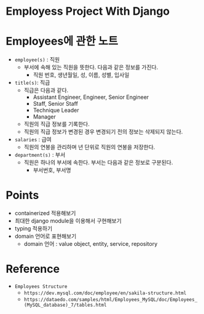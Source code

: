 # Employess Project With Django

# Employees에 관한 노트

- `employee(s)` : 직원
    - 부서에 속해 있는 직원을 뜻한다. 다음과 같은 정보를 가진다.
        - 직원 번호, 생년월일, 성, 이름, 성별, 입사일
- `title(s)`: 직급
    - 직급은 다음과 같다.
       - Assistant Engineer, Engineer, Senior Engineer
       - Staff, Senior Staff
       - Technique Leader
       - Manager
    - 직원의 직급 정보를 기록한다.
    - 직원의 직급 정보가 변경된 경우 변경되기 전의 정보는 삭제되지 않는다. 
- `salaries` : 급여
    - 직원의 연봉을 관리하며 년 단위로 직원의 연봉을 저장한다.
- `department(s)` : 부서
    - 직원은 하나의 부서에 속한다. 부서는 다음과 같은 정보로 구분된다.
        - 부서번호, 부서명

# Points

- containerized 적용해보기
- 최대한 django module을 이용해서 구현해보기
- typing 적용하기
- domain 언어로 표현해보기
    - domain 언어 : value object, entity, service, repository


# Reference

- `Employees Structure`
    - `https://dev.mysql.com/doc/employee/en/sakila-structure.html`
    - `https://dataedo.com/samples/html/Employees_MySQL/doc/Employees_(MySQL_database)_7/tables.html`